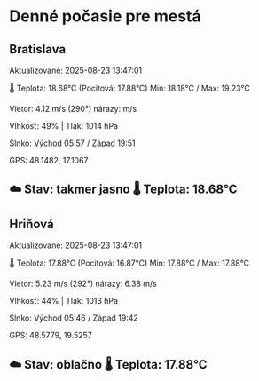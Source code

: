 ﻿# Denné počasie pre mestá

## Bratislava
Aktualizované: 2025-08-23 13:47:01

🌡️ Teplota: 18.68°C 
(Pocitová: 17.88°C)
Min: 18.18°C / Max: 19.23°C

Vietor: 4.12 m/s    (290°) 
nárazy:  m/s

Vlhkosť: 49% | Tlak: 1014 hPa

Slnko: Východ 05:57 / Západ 19:51

GPS: 48.1482, 17.1067

☁️ Stav: takmer jasno        🌡️ Teplota: 18.68°C
---

## Hriňová
Aktualizované: 2025-08-23 13:47:01

🌡️ Teplota: 17.88°C 
(Pocitová: 16.87°C)
Min: 17.88°C / Max: 17.88°C

Vietor: 5.23 m/s (292°)
nárazy: 6.38 m/s

Vlhkosť: 44% | Tlak: 1013 hPa

Slnko: Východ 05:46 / Západ 19:42

GPS: 48.5779, 19.5257

☁️ Stav: oblačno        🌡️ Teplota: 17.88°C
---
